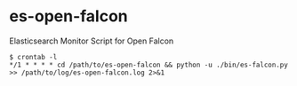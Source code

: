 # es-open-falcon
Elasticsearch Monitor Script for Open Falcon

```
$ crontab -l
*/1 * * * * cd /path/to/es-open-falcon && python -u ./bin/es-falcon.py >> /path/to/log/es-open-falcon.log 2>&1
```
